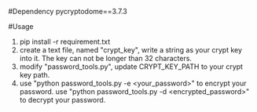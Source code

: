 #Dependency
pycryptodome==3.7.3

#Usage
1. pip install -r requirement.txt
2. create a text file, named "crypt_key", write a string as your crypt key into it. The key can not be longer than 32 characters.
3. modify "password_tools.py", update CRYPT_KEY_PATH to your crypt key path.
4. use "python password_tools.py -e <your_password>" to encrypt your password. use "python password_tools.py -d <encrypted_password>" to decrypt your password.
